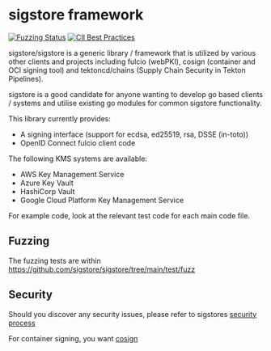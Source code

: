 # sigstore framework
[![Fuzzing Status](https://oss-fuzz-build-logs.storage.googleapis.com/badges/sigstore.svg)](https://bugs.chromium.org/p/oss-fuzz/issues/list?sort=-opened&can=1&q=proj:sigstore) [![CII Best Practices](https://bestpractices.coreinfrastructure.org/projects/5716/badge)](https://bestpractices.coreinfrastructure.org/projects/5716)

sigstore/sigstore is a generic library / framework that is utilized by various other
clients and projects including fulcio (webPKI), cosign (container and OCI signing tool)
and tektoncd/chains (Supply Chain Security in Tekton Pipelines).

sigstore is a good candidate for anyone wanting to develop go based clients / systems
and utilise existing go modules for common sigstore functionality.

This library currently provides:

* A signing interface (support for ecdsa, ed25519, rsa, DSSE (in-toto))
* OpenID Connect fulcio client code

The following KMS systems are available:
* AWS Key Management Service
* Azure Key Vault
* HashiCorp Vault
* Google Cloud Platform Key Management Service

For example code, look at the relevant test code for each main code file.

## Fuzzing
The fuzzing tests are within https://github.com/sigstore/sigstore/tree/main/test/fuzz

## Security

Should you discover any security issues, please refer to sigstores [security
process](https://github.com/sigstore/community/blob/main/SECURITY.md)

For container signing, you want [cosign](https://github.com/sigstore/cosign)
